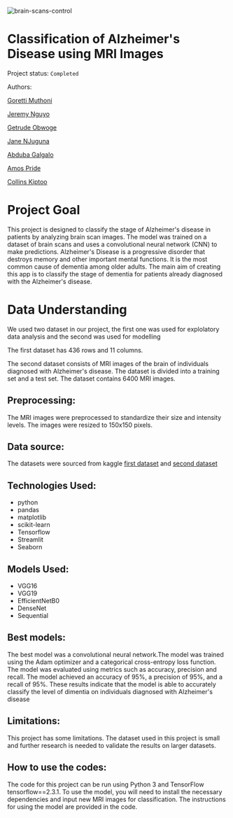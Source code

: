 ![brain-scans-control](https://user-images.githubusercontent.com/106226707/212004815-a18049cf-6d8a-41d8-aeab-e09101e185ae.jpg)

# Classification of Alzheimer's Disease using MRI Images
Project status: `Completed`

Authors:

[Goretti Muthoni](https://github.com/Gorreti)

[Jeremy Nguyo](https://github.com/NguyoJer)

[Getrude Obwoge](https://github.com/Getty3102)

[Jane NJuguna](https://github.com/janejeshen)

[Abduba Galgalo]()

[Amos Pride](https://github.com/amoskiito)

[Collins Kiptoo](https://github.com/Collins-Kiptoo)

# Project Goal

This project is designed to classify the stage of Alzheimer's disease in patients by analyzing brain scan images. The model was trained on a dataset of brain scans and uses a convolutional neural network (CNN) to make predictions.
Alzheimer's Disease is a progressive disorder that destroys memory and other important mental functions. It is the most common cause of dementia among older adults. The main aim of creating this app is to classify the stage of dementia for patients already diagnosed with the Alzheimer's disease.

# Data Understanding
We used two dataset in our project, the first one was used for explolatory data analysis and the second was used for modelling

The first dataset has 436 rows and 11 columns.

The second dataset consists of MRI images of the brain of individuals diagnosed with Alzheimer's disease. The dataset is divided into a training set and a test set. The dataset contains 6400 MRI images.

## Preprocessing:
The MRI images were preprocessed to standardize their size and intensity levels. The images were resized to 150x150 pixels.

## Data source: 
The datasets were sourced from kaggle [first dataset](https://www.kaggle.com/code/obrienmitch94/alzheimer-s-analysis/data) and [second dataset](https://www.kaggle.com/datasets/tourist55/alzheimers-dataset-4-class-of-images)

## Technologies Used:
* python 
* pandas
* matplotlib
* scikit-learn
* Tensorflow
* Streamlit
* Seaborn

## Models Used:
* VGG16
* VGG19
* EfficientNetB0
* DenseNet
* Sequential

## Best models:

The best model was a convolutional neural network.The model was trained using the Adam optimizer and a categorical cross-entropy loss function. The model was evaluated using metrics such as accuracy, precision and  recall.
The model achieved an accuracy of 95%, a precision of 95%, and a recall of 95%. These results indicate that the model is able to accurately classify the level of dimentia on individuals diagnosed with Alzheimer's disease

## Limitations:

This project has some limitations. The dataset used in this project is small and further research is needed to validate the results on larger datasets. 

## How to use the codes:
The code for this project can be run using Python 3 and TensorFlow tensorflow==2.3.1. To use the model, you will need to install the necessary dependencies and input new MRI images for classification. The instructions for using the model are provided in the code.
